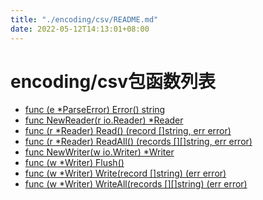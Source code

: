 ```yaml
---
title: "./encoding/csv/README.md"
date: 2022-05-12T14:13:01+08:00
---
```

# encoding/csv包函数列表

- [func (e *ParseError) Error() string](Error.md)
- [func NewReader(r io.Reader) *Reader](NewReader.md)
- [func (r *Reader) Read() (record []string, err error)](Read.md)
- [func (r *Reader) ReadAll() (records [][]string, err error)](ReadAll.md)
- [func NewWriter(w io.Writer) *Writer](NewWriter.md)
- [func (w *Writer) Flush()](Flush.md)
- [func (w *Writer) Write(record []string) (err error)](Write.md)
- [func (w *Writer) WriteAll(records [][]string) (err error)](WriteAll.md)